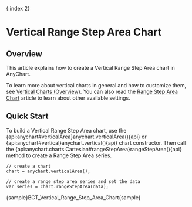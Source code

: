 {:index 2}
# Vertical Range Step Area Chart

## Overview

This article explains how to create a Vertical Range Step Area chart in AnyChart.

To learn more about vertical charts in general and how to customize them, see [Vertical Charts (Overview)](Overview). You can also read the [Range Step Area Chart](../Range_Step_Area_Chart) article to learn about other available settings.

## Quick Start

To build a Vertical Range Step Area chart, use the {api:anychart#verticalArea}anychart.verticalArea(){api} or {api:anychart#vertical}anychart.vertical(){api} chart constructor. Then call the {api:anychart.charts.Cartesian#rangeStepArea}rangeStepArea(){api} method to create a Range Step Area series.

```
// create a chart
chart = anychart.verticalArea();

// create a range step area series and set the data
var series = chart.rangeStepArea(data);
```

{sample}BCT\_Vertical\_Range\_Step\_Area\_Chart{sample}